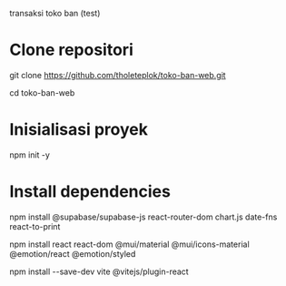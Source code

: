 transaksi toko ban (test)
# Clone repositori
git clone https://github.com/tholeteplok/toko-ban-web.git

cd toko-ban-web

# Inisialisasi proyek
npm init -y

# Install dependencies
npm install @supabase/supabase-js react-router-dom chart.js date-fns react-to-print

npm install react react-dom @mui/material @mui/icons-material @emotion/react @emotion/styled

npm install --save-dev vite @vitejs/plugin-react
